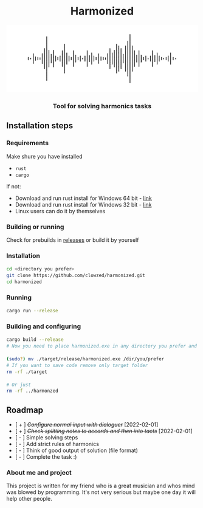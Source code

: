 <div align = "center">
    <h1>Harmonized</h1>
    <img src = "./logo.png"/>
    <h3>Tool for solving harmonics tasks</h3>
</div>

## Installation steps


### Requirements

Make shure you have installed
 - `rust`
 - `cargo`
 
If not:
- Download and run rust install for Windows 64 bit - <a href="https://static.rust-lang.org/rustup/dist/x86_64-pc-windows-msvc/rustup-init.exe">link</a>
- Download and run rust install for Windows 32 bit - <a href="https://static.rust-lang.org/rustup/dist/i686-pc-windows-msvc/rustup-init.exe">link</a>
- Linux users can do it by themselves
 
### Building or running
Check for prebuilds in <a href = "https://github.com/clowzed/harmonized"> releases</a> or build it by yourself

### Installation
```bash
cd <directory you prefer>
git clone https://github.com/clowzed/harmonized.git
cd harmonized
```

### Running
```bash
cargo run --release
```

### Building and configuring
```bash
cargo build --release
# Now you need to place harmonized.exe in any directory you prefer and add to PATH

(sudo?) mv ./target/release/harmonized.exe /dir/you/prefer
# If you want to save code remove only target folder
rm -rf ./target

# Or just
rm -rf ../harmonzed
```
## Roadmap
* [ + ] ~~*Configure normal input with dialoguer*~~ [2022-02-01]
* [ + ] ~~*Check splitting notes to accords and then into tacts*~~ [2022-02-01]
* [ - ] Simple solving steps
* [ - ] Add strict rules of harmonics
* [ - ] Think of good output of solution (file format)
* [ - ] Complete the task :)


### About me and project
This project is written for my friend who is a great musician and whos mind was blowed by programming.
It's not very serious but maybe one day it will help other people.

